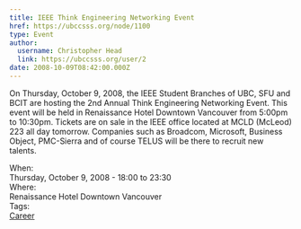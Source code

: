 ```yaml
---
title: IEEE Think Engineering Networking Event 
href: https://ubccsss.org/node/1100
type: Event
author:
  username: Christopher Head
  link: https://ubccsss.org/user/2
date: 2008-10-09T08:42:00.000Z
---
```


<div class="field field-name-body field-type-text-with-summary field-label-hidden"><div class="field-items"><div class="field-item even"><p>On Thursday, October 9, 2008, the IEEE Student Branches of UBC, SFU and BCIT are hosting the 2nd Annual Think Engineering Networking Event. This event will be held in Renaissance Hotel Downtown Vancouver from 5:00pm to 10:30pm. Tickets are on sale in the IEEE office located at MCLD (McLeod) 223 all day tomorrow. Companies such as Broadcom, Microsoft, Business Object, PMC-Sierra and of course TELUS will be there to recruit new talents.</p>
</div></div></div><div class="field field-name-field-dates field-type-datetime field-label-above"><div class="field-label">When:&#xA0;</div><div class="field-items"><div class="field-item even"><span class="date-display-single">Thursday, October 9, 2008 - <span class="date-display-range"><span class="date-display-start">18:00</span> to <span class="date-display-end">23:30</span></span></span></div></div></div><div class="field field-name-field-location field-type-text field-label-above"><div class="field-label">Where:&#xA0;</div><div class="field-items"><div class="field-item even">Renaissance Hotel Downtown Vancouver</div></div></div>    <footer>
    <div class="field field-name-field-tags field-type-taxonomy-term-reference field-label-above"><div class="field-label">Tags:&#xA0;</div><div class="field-items"><div class="field-item even"><a href="/career">Career</a></div></div></div>      </footer>